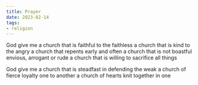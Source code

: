 ```yaml
---
title: Prayer
date: 2023-02-14
tags:
- religion
---
```


God give me a church that is faithful
to the faithless
a church that is kind
to the angry
a church that repents
early and often
a church that is not boastful
envious, arrogant or rude
a church that is willing
to sacrifice
all things

God give me a church that is steadfast
in defending the weak
a church of fierce loyalty
one to another
a church of hearts
knit together
in one
